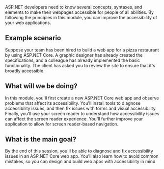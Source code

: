 ASP.NET developers need to know several concepts, syntaxes, and elements to make their webpages accessible for people of all abilities. By following the principles in this module, you can improve the accessibility of your web applications.

## Example scenario

Suppose your team has been hired to build a web app for a pizza restaurant by using ASP.NET Core. A graphic designer has already created the specifications, and a colleague has already implemented the basic functionality. The client has asked you to review the site to ensure that it's broadly accessible.

## What will we be doing?

In this module, you'll first create a new ASP.NET Core web app and observe problems that affect its accessibility. You'll install tools to diagnose accessibility issues, and then fix issues with forms and visual accessibility. Finally, you'll use your screen reader to understand how accessibility issues can affect the screen reader experience. You'll further improve your application to allow for screen reader-based navigation.

## What is the main goal?

By the end of this session, you'll be able to diagnose and fix accessibility issues in an ASP.NET Core web app. You'll also learn how to avoid common mistakes, so you can design and build web apps with accessibility in mind.
